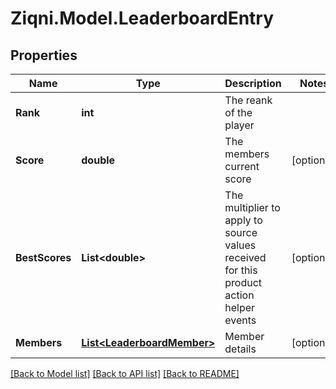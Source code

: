 
# Ziqni.Model.LeaderboardEntry

## Properties

Name | Type | Description | Notes
------------ | ------------- | ------------- | -------------
**Rank** | **int** | The reank of the player | 
**Score** | **double** | The members current score | [optional] 
**BestScores** | **List&lt;double&gt;** | The multiplier to apply to source values received for this product action helper events | [optional] 
**Members** | [**List&lt;LeaderboardMember&gt;**](LeaderboardMember.md) | Member details | [optional] 

[[Back to Model list]](../README.md#documentation-for-models)
[[Back to API list]](../README.md#documentation-for-api-endpoints)
[[Back to README]](../README.md)

